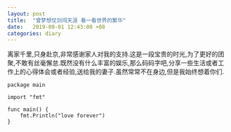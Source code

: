 ```yaml
---
layout: post
title:  "曾梦想仗剑闯天涯 看一看世界的繁华"
date:   2019-09-01 12:43:00 +08
categories: diary
---
```


离家千里,只身赴京,非常感谢家人对我的支持.这是一段宝贵的时光,为了更好的团聚,不敢有丝毫懈怠.既然没有什么丰富的娱乐,那么码码字吧,分享一些生活或者工作上的心得体会或者经验,送给我的妻子.虽然常常不在身边,但是我始终想着你们.

```golang
package main

import "fmt"

func main() {
	fmt.Println("love forever")
}
```
